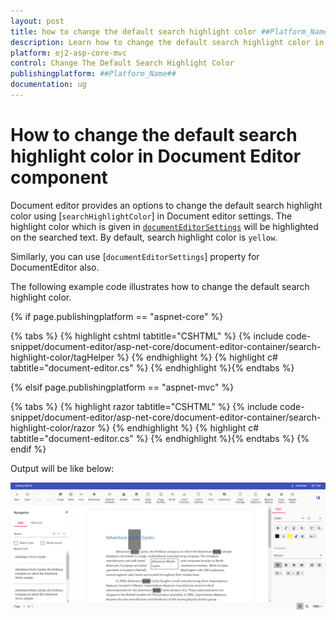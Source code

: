 ```yaml
---
layout: post
title: how to change the default search highlight color ##Platform_Name## Document Editor Component
description: Learn how to change the default search highlight color in Syncfusion ##Platform_Name## Document Editor component of Syncfusion Essential JS 2 and more.
platform: ej2-asp-core-mvc
control: Change The Default Search Highlight Color
publishingplatform: ##Platform_Name##
documentation: ug
---
```


# How to change the default search highlight color in Document Editor component

Document editor provides an options to change the default search highlight color using [`searchHighlightColor`] in Document editor settings. The highlight color which is given in [`documentEditorSettings`](https://help.syncfusion.com/cr/aspnetcore-js2/Syncfusion.EJ2.DocumentEditor.DocumentEditorContainer.html#Syncfusion_EJ2_DocumentEditor_DocumentEditorContainer_DocumentEditorSettings) will be highlighted on the searched text. By default, search highlight color is `yellow`.

Similarly, you can use [`documentEditorSettings`] property for DocumentEditor also.

The following example code illustrates how to change the default search highlight color.

{% if page.publishingplatform == "aspnet-core" %}

{% tabs %}
{% highlight cshtml tabtitle="CSHTML" %}
{% include code-snippet/document-editor/asp-net-core/document-editor-container/search-highlight-color/tagHelper %}
{% endhighlight %}
{% highlight c# tabtitle="document-editor.cs" %}
{% endhighlight %}{% endtabs %}

{% elsif page.publishingplatform == "aspnet-mvc" %}

{% tabs %}
{% highlight razor tabtitle="CSHTML" %}
{% include code-snippet/document-editor/asp-net-core/document-editor-container/search-highlight-color/razor %}
{% endhighlight %}
{% highlight c# tabtitle="document-editor.cs" %}
{% endhighlight %}{% endtabs %}
{% endif %}


Output will be like below:

![How to change the default search highlight color](../images/search-color.png)